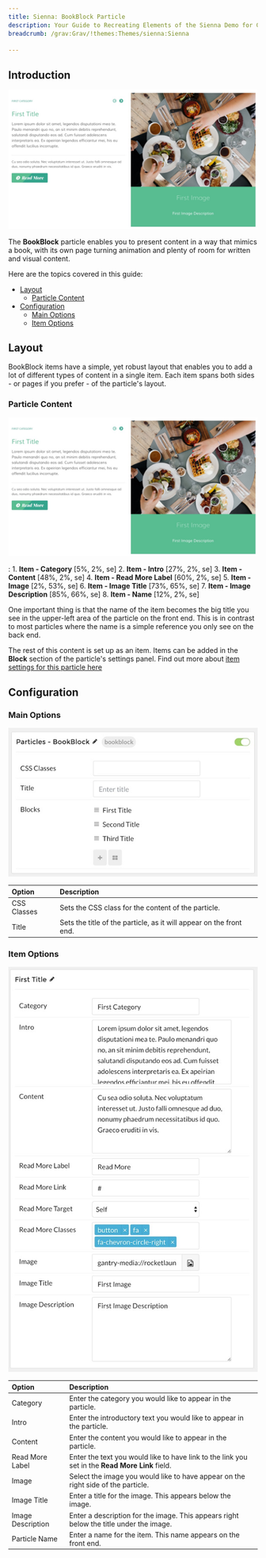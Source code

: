 ```yaml
---
title: Sienna: BookBlock Particle
description: Your Guide to Recreating Elements of the Sienna Demo for Grav
breadcrumb: /grav:Grav/!themes:Themes/sienna:Sienna

---
```


## Introduction

![](assets/particle_book1.jpg)

The **BookBlock** particle enables you to present content in a way that mimics a book, with its own page turning animation and plenty of room for written and visual content.

Here are the topics covered in this guide:

* [Layout](#layout)
    - [Particle Content](#particle-content)
* [Configuration](#configuration)
    - [Main Options](#main-options)
    - [Item Options](#item-options)

## Layout

BookBlock items have a simple, yet robust layout that enables you to add a lot of different types of content in a single item. Each item spans both sides - or pages if you prefer - of the particle's layout.

### Particle Content

![](assets/particle_book1.jpg)

:   1. **Item - Category** [5%, 2%, se]
    2. **Item - Intro** [27%, 2%, se]
    3. **Item - Content** [48%, 2%, se]
    4. **Item - Read More Label** [60%, 2%, se]
    5. **Item - Image** [2%, 53%, se]
    6. **Item - Image Title** [73%, 65%, se]
    7. **Item - Image Description** [85%, 66%, se]
    8. **Item - Name** [12%, 2%, se]

One important thing is that the name of the item becomes the big title you see in the upper-left area of the particle on the front end. This is in contrast to most particles where the name is a simple reference you only see on the back end.

The rest of this content is set up as an item. Items can be added in the **Block** section of the particle's settings panel. Find out more about [item settings for this particle here](#item-options)

## Configuration

### Main Options 

![](assets/particle_book2.jpeg)

| Option          | Description                                                                                         |
| :-----          | :-----                                                                                              |
| CSS Classes     | Sets the CSS class for the content of the particle.                                                 |
| Title           | Sets the title of the particle, as it will appear on the front end.                                 |

### Item Options

![](assets/particle_book3.jpeg)

| Option            | Description                                                                                     |
| :-----            | :-----                                                                                          |
| Category          | Enter the category you would like to appear in the particle.                                    |
| Intro             | Enter the introductory text you would like to appear in the particle.                           |
| Content           | Enter the content you would like to appear in the particle.                                     |
| Read More Label   | Enter the text you would like to have link to the link you set in the **Read More Link** field. |
| Image             | Select the image you would like to have appear on the right side of the particle.               |
| Image Title       | Enter a title for the image. This appears below the image.                                      |
| Image Description | Enter a description for the image. This appears right below the title under the image.          |
| Particle Name     | Enter a name for the item. This name appears on the front end.                                  |